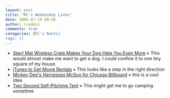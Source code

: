 ```yaml
---
layout: post
title: "RC's Wednesday Links"
date: 2006-07-19 00:58
author: rcadmin
comments: true
categories: [RC's Rants]
tags: []
---
```

<ul>
<li><a href="http://gizmodo.com/gadgets/gadgets/stay-mat-wireless-crate-makes-your-dog-hate-you-even-more-188046.php" title="Stay! Mat Wireless Crate Makes Your Dog Hate You Even More">Stay! Mat Wireless Crate Makes Your Dog Hate You Even More</a> &raquo; This would almost make me want to get a dog. I could confine it to one tiny square of my house.</li>
<li><a href="http://gizmodo.com/gadgets/software/itunes-to-get-movie-rentals-188038.php" title="iTunes to Get Movie Rentals">iTunes to Get Movie Rentals</a> &raquo; This looks like a step in the right direction</li>
<li><a href="http://gizmodo.com/gadgets/gadgets/mickey-dees-harnesses-mcsun-for-chicago-billboard-186716.php" title="Mickey Dee's Harnesses McSun for Chicago Billboard">Mickey Dee's Harnesses McSun for Chicago Billboard</a> &raquo; this is a cool idea</li>
<li><a href="http://gizmodo.com/gadgets/gadgets/two-second-selfpitching-tent-186593.php" title="Two Second Self-Pitching Tent">Two Second Self-Pitching Tent</a> &raquo; This might get me to go camping sometime</li>
</ul>

